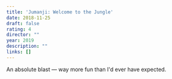 ```yaml
---
title: 'Jumanji: Welcome to the Jungle'
date: 2018-11-25
draft: false
rating: 4
director: ""
year: 2019
description: ""
links: []
---
```


An absolute blast &mdash; way more fun than I'd ever have expected.
